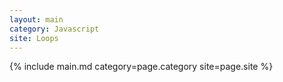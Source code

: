 ```yaml
---
layout: main
category: Javascript
site: Loops
---
```

{% include main.md category=page.category site=page.site %}